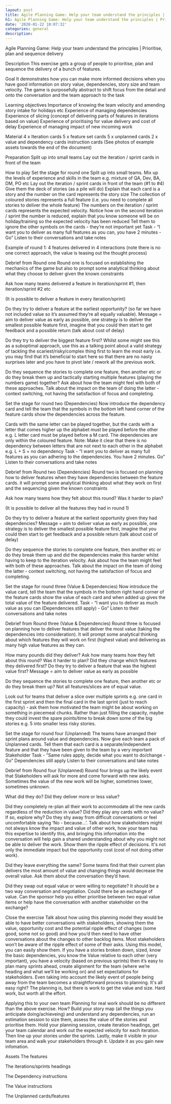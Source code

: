 ```yaml
---
layout: post
title: Agile Planning Game: Help your team understand the principles | Prioritise, plan and sequence delivery 
h1: Agile Planning Game: Help your team understand the principles | Prioritise, plan and sequence delivery 
date: '2020-01-22 10:07:32'
categories: general
description: 
---
```


Agile Planning Game: Help your team understand the principles | Prioritise, plan and sequence delivery

Description
This exercise gets a group of people to prioritise, plan and sequence the delivery of a bunch of features.

Goal
It demonstrates how you can make more informed decisions when you have good information on story value, dependencies, story size and team velocity. The game is purposefully abstract to shift focus from the detail and onto the conversation and the team approach to the task

Learning objectives
Importance of knowing the team velocity and amending story intake for holidays etc
Experience of managing dependencies
Experience of slicing (concept of delivering parts of features in iterations based on value)
Experience of prioritising for value delivery and cost of delay
Experience of managing impact of new incoming work


Material
4 x Iteration cards
5 x feature set cards
5 x unplanned cards
2 x value and dependency cards instruction cards
(See photos of example assets towards the end of the document)

Preparation
Split up into small teams
Lay out the iteration / sprint cards in front of the team


How to play
Set the stage for round one
Split up into small teams. Mix up the levels of experience and skills in the team e.g. mixture of QA, Dev, BA, DM, PO etc
Lay out the iteration / sprint cards in front of the team (#1 to #4)
Give them the deck of stories (as a pile will do)
Explain that each card is a story and the number on the card represents the story size
The collection of coloured stories represents a full feature (i.e. you need to complete all stories to deliver the whole feature)
The numbers on the iteration / sprint cards represents the expected velocity. Notice how on the second iteration / sprint the number is reduced, explain that you know someone will be on holiday/training so the expected velocity has been reduced
Tell them to ignore the other symbols on the cards - they’re not important yet
Task - “I want you to deliver as many full features as you can, you have 2 minutes - Go”
Listen to their conversations and take notes


Example of round 1: 4 features delivered in 4 interactions (note there is no one correct approach, the value is teasing out the thought process)





Debrief from Round one
Round one is focused on establishing the mechanics of the game but also to prompt some analytical thinking about what they choose to deliver given the known constraints

Ask how many teams delivered a feature in iteration/sprint #1, then iteration/sprint #2 etc

(It is possible to deliver a feature in every iteration/sprint)

Do they try to deliver a feature at the earliest opportunity? (so far we have not included value so it’s assumed they’re all equally valuable). Message = aim to deliver value as early as possible, one strategy is to deliver the smallest possible feature first, imagine that you could then start to get feedback and a possible return (talk about cost of delay)

Do they try to deliver the biggest feature first? Whilst some might see this as a suboptimal approach, use this as a talking point about a valid strategy of tackling the scariest/risky/complex thing first to learn the most early i.e. you may find that it’s beneficial to start here so that there are no nasty surprises later and you have to pivot late / rework all the previous work.

Do they sequence the stories to complete one feature, then another etc or do they break them up and tactically starting multiple features (playing the numbers game) together? Ask about how the team might feel with both of these approaches. Talk about the impact on the team of doing the latter - context switching, not having the satisfaction of focus and completing.



Set the stage for round two (Dependencies)
Now introduce the dependency card and tell the team that the symbols in the bottom left hand corner of the feature cards show the dependencies across the feature.

Cards with the same letter can be played together, but the cards with a letter that comes higher up the alphabet must be played before the other e.g. L letter card must be played before a M card. The dependencies are only within the coloured feature. Note: Make it clear that there is no dependency between letters that are not next to each other in the alphabet e.g. L + S = no dependency
Task - “I want you to deliver as many full features as you can adhering to the dependencies. You have 2 minutes. Go”
Listen to their conversations and take notes




Debrief from Round two (Dependencies)
Round two is focused on planning how to deliver features when they have dependencies between the feature cards. it will prompt some analytical thinking about what they work on first and the sequencing given the known constraints

Ask how many teams how they felt about this round? Was it harder to plan?

(It is possible to deliver all the features they had in round 1)

Do they try to deliver a feature at the earliest opportunity given they had dependencies? Message = aim to deliver value as early as possible, one strategy is to deliver the smallest possible feature first, imagine that you could then start to get feedback and a possible return (talk about cost of delay)

Do they sequence the stories to complete one feature, then another etc or do they break them up and did the dependencies make this harder whilst having to keep to the iteration velocity. Ask about how the team might feel with both of these approaches. Talk about the impact on the team of doing the latter - context switching, not having the satisfaction of focus and completing.



Set the stage for round three (Value & Dependencies)
Now introduce the value card, tell the team that the symbols in the bottom right hand corner of the feature cards show the value of each card and when added up gives the total value of the feature delivered.
Task - “I want you to deliver as much value as you can (Dependencies still apply) - Go”
Listen to their conversations and take notes




Debrief from Round three (Value & Dependencies)
Round three is focused on planning how to deliver features that deliver the most value (taking the dependencies into consideration). It will prompt some analytical thinking about which features they will work on first (highest value) and delivering as many high value features as they can.

How many pounds did they deliver?
Ask how many teams how they felt about this round?
Was it harder to plan?
Did they change which features they delivered first?
Do they try to deliver a feature that was the highest value first? Message = aim to deliver value as early as possible

Do they sequence the stories to complete one feature, then another etc or do they break them up? Not all features/slices are of equal value.

Look out for teams that deliver a slice over multiple sprints e.g. one card in the first sprint and then the final card in the last sprint (just to reach capacity) - ask them how motivated the team might be about working on something in piecemeal chunks. Rather than just filling the capacity, maybe they could invest the spare points/time to break down some of the big stories e.g. 5 into smaller less risky stories.



Set the stage for round four (Unplanned)
The teams have arranged their sprint plans around value and dependencies. Now give each team a pack of Unplanned cards.
Tell them that each card is a separate/independent feature and that they have been given to the team by a very important Stakeholder
Task - “Same rules apply, decide what you want to do/change - Go”
Dependencies still apply
Listen to their conversations and take notes


Debrief from Round four (Unplanned)
Round four brings up the likely event that Stakeholders will ask for more and come forward with new asks. Sometimes the value of the new work will be higher, sometimes lower, sometimes unknown.

What did they do? Did they deliver more or less value?

Did they completely re-plan all their work to accommodate all the new cards regardless of the reduction in value? Did they play any cards with no value? If so, explore why? Do they shy away from difficult conversations or feel uncomfortable saying ‘No - because...’. Talk about how stakeholders might not always know the impact and value of other work, how your team has this expertise to identify this, and bringing this information into the conversation will help gain a shared understanding about why you might not be able to deliver the work. Show them the ripple effect of decisions. It's not only the immediate impact but the opportunity cost (cost of not doing other work).

Did they leave everything the same? Some teams find that their current plan delivers the most amount of value and changing things would decrease the overall value. Ask them about the conversation they’d have.

Did they swap out equal value or were willing to negotiate? It should be a two way conversation and negotiation. Could there be an exchange of value. Can the sponsor help you either prioritise between two equal value items or help have the conversation with another stakeholder on the exchange?



Close the exercise
Talk about how using this planning model they would be able to have better conversations with stakeholders, showing them the value, opportunity cost and the potential ripple effect of changes (some good, some not so good) and how you’d then need to have other conversations about the changes to other backlog items. Most stakeholders won’t be aware of the ripple effect of some of their asks. Using this model, you can easily show them.
If you have a stories broken down, sized, know the basic dependencies, you know the Value relative to each other (very important), you have a velocity (based on previous sprints) then it’s easy to plan many sprints ahead, create alignment for the team (where we’re heading and what we’ll be working on) and set expectations for stakeholders. Even taking into account the likely event of people being away from the team becomes a straightforward process to planning.
It's all easy right? The planning is, but there is work to get the value and size. Hard work, but worth all the effort.


Applying this to your own team
Planning for real work should be no different than the above exercise. How? Build your story map (all the things you anticipate doing/achieveing) and understand any dependencies, run an estimation session to size them, assess the value of the stories and prioritise them. Hold your planning session, create iteration headings, get your team calendar and work out the expected velocity for each iteration. Then line up your stories under the sprints. Lastly, make it visible in your team area and walk your stakeholders through it. Update it as you gain new infomation.



Assets
The features


The iterations/sprints headings




The Dependency instructions


The Value instructions




The Unplanned cards/features




















